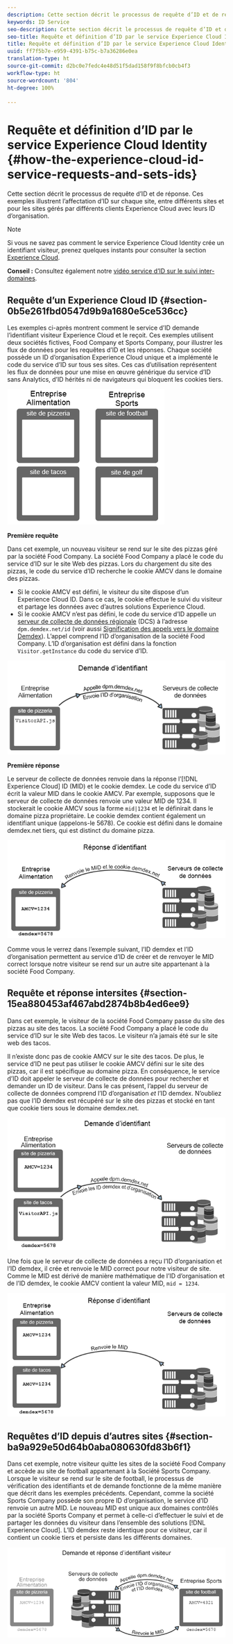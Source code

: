 ```yaml
---
description: Cette section décrit le processus de requête d’ID et de réponse. Ces exemples illustrent l’affectation d’ID sur chaque site, entre différents sites et pour les sites gérés par différents clients Experience Cloud avec leurs ID d’organisation.
keywords: ID Service
seo-description: Cette section décrit le processus de requête d’ID et de réponse. Ces exemples illustrent l’affectation d’ID sur chaque site, entre différents sites et pour les sites gérés par différents clients Experience Cloud avec leurs ID d’organisation.
seo-title: Requête et définition d’ID par le service Experience Cloud Identity
title: Requête et définition d’ID par le service Experience Cloud Identity
uuid: ff7f5b7e-e959-4391-b75c-b7a36286e0ea
translation-type: ht
source-git-commit: d2bc0e7fedc4e48d51f5dad158f9f8bfcb0cb4f3
workflow-type: ht
source-wordcount: '804'
ht-degree: 100%

---
```



# Requête et définition d’ID par le service Experience Cloud Identity {#how-the-experience-cloud-id-service-requests-and-sets-ids}

Cette section décrit le processus de requête d’ID et de réponse. Ces exemples illustrent l’affectation d’ID sur chaque site, entre différents sites et pour les sites gérés par différents clients Experience Cloud avec leurs ID d’organisation.

>[!NOTE]
>
>Si vous ne savez pas comment le service Experience Cloud Identity crée un identifiant visiteur, prenez quelques instants pour consulter la section [Experience Cloud](../introduction/cookies.md).

**Conseil :** Consultez également notre [vidéo service d’ID sur le suivi inter-domaines](https://helpx.adobe.com/fr/marketing-cloud-core/kb/MCID/CrossDomain.html).

## Requête d’un Experience Cloud ID {#section-0b5e261fbd0547d9b9a1680e5ce536cc}

Les exemples ci-après montrent comment le service d’ID demande l’identifiant visiteur Experience Cloud et le reçoit. Ces exemples utilisent deux sociétés fictives, Food Company et Sports Company, pour illustrer les flux de données pour les requêtes d’ID et les réponses. Chaque société possède un ID d’organisation Experience Cloud unique et a implémenté le code du service d’ID sur tous ses sites. Ces cas d’utilisation représentent les flux de données pour une mise en œuvre générique du service d’ID sans Analytics, d’ID hérités ni de navigateurs qui bloquent les cookies tiers.

![](assets/sample_sites.png)

**Première requête**

Dans cet exemple, un nouveau visiteur se rend sur le site des pizzas géré par la société Food Company. La société Food Company a placé le code du service d’ID sur le site Web des pizzas. Lors du chargement du site des pizzas, le code du service d’ID recherche le cookie AMCV dans le domaine des pizzas.

* Si le cookie AMCV est défini, le visiteur du site dispose d’un Experience Cloud ID. Dans ce cas, le cookie effectue le suivi du visiteur et partage les données avec d’autres solutions Experience Cloud.
* Si le cookie AMCV n’est pas défini, le code du service d’ID appelle un [serveur de collecte de données régionale](https://docs.adobe.com/content/help/fr-FR/analytics/technotes/rdc/regional-data-collection.html) (DCS) à l’adresse `dpm.demdex.net/id` (voir aussi [Signification des appels vers le domaine Demdex](https://docs.adobe.com/content/help/fr-FR/audience-manager/user-guide/reference/demdex-calls.html)). L’appel comprend l’ID d’organisation de la société Food Company. L’ID d’organisation est défini dans la fonction `Visitor.getInstance` du code du service d’ID.

![](assets/request1.png)

**Première réponse**

Le serveur de collecte de données renvoie dans la réponse l’[!DNL Experience Cloud] ID (MID) et le cookie demdex. Le code du service d’ID écrit la valeur MID dans le cookie AMCV. Par exemple, supposons que le serveur de collecte de données renvoie une valeur MID de 1234. Il stockerait le cookie AMCV sous la forme `mid|1234` et le définirait dans le domaine pizza propriétaire. Le cookie demdex contient également un identifiant unique (appelons-le 5678). Ce cookie est défini dans le domaine demdex.net tiers, qui est distinct du domaine pizza.

![](assets/response1.png)

Comme vous le verrez dans l’exemple suivant, l’ID demdex et l’ID d’organisation permettent au service d’ID de créer et de renvoyer le MID correct lorsque notre visiteur se rend sur un autre site appartenant à la société Food Company.

## Requête et réponse intersites {#section-15ea880453af467abd2874b8b4ed6ee9}

Dans cet exemple, le visiteur de la société Food Company passe du site des pizzas au site des tacos. La société Food Company a placé le code du service d’ID sur le site Web des tacos. Le visiteur n’a jamais été sur le site web des tacos.

Il n’existe donc pas de cookie AMCV sur le site des tacos. De plus, le service d’ID ne peut pas utiliser le cookie AMCV défini sur le site des pizzas, car il est spécifique au domaine pizza. En conséquence, le service d’ID doit appeler le serveur de collecte de données pour rechercher et demander un ID de visiteur. Dans le cas présent, l’appel du serveur de collecte de données comprend l’ID d’organisation *et* l’ID demdex. N’oubliez pas que l’ID demdex est récupéré sur le site des pizzas et stocké en tant que cookie tiers sous le domaine demdex.net.

![](assets/request2.png)

Une fois que le serveur de collecte de données a reçu l’ID d’organisation et l’ID demdex, il crée et renvoie le MID correct pour notre visiteur de site. Comme le MID est dérivé de manière mathématique de l’ID d’organisation et de l’ID demdex, le cookie AMCV contient la valeur MID, `mid = 1234`.

![](assets/response2.png)

## Requêtes d’ID depuis d’autres sites {#section-ba9a929e50d64b0aba080630fd83b6f1}

Dans cet exemple, notre visiteur quitte les sites de la société Food Company et accède au site de football appartenant à la Société Sports Company. Lorsque le visiteur se rend sur le site de football, le processus de vérification des identifiants et de demande fonctionne de la même manière que décrit dans les exemples précédents. Cependant, comme la société Sports Company possède son propre ID d’organisation, le service d’ID renvoie un autre MID. Le nouveau MID est unique aux domaines contrôlés par la société Sports Company et permet à celle-ci d’effectuer le suivi et de partager les données du visiteur dans l’ensemble des solutions [!DNL Experience Cloud]. L’ID demdex reste identique pour ce visiteur, car il contient un cookie tiers et persiste dans les différents domaines.

![](assets/req_resp.png)

